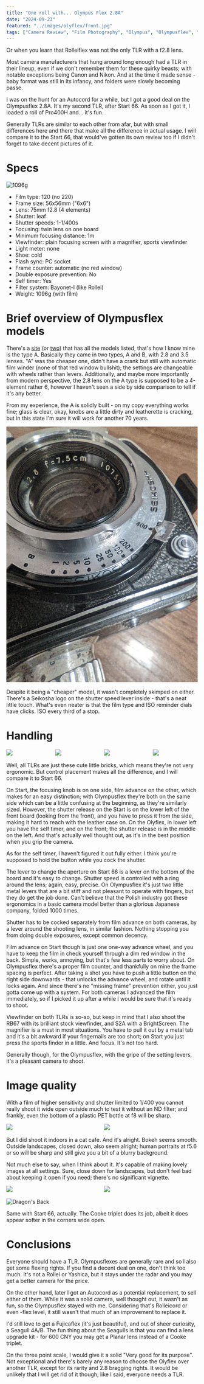 ```yaml
---
title: "One roll with... Olympus Flex 2.8A"
date: "2024-09-23"
featured: "../images/olyflex/front.jpg"
tags: ["Camera Review", "Film Photography", "Olympus", "Olympusflex", "TLR", "Medium Format"]
---
```


Or when you learn that Rolleiflex was not the only TLR with a f2.8 lens.

Most camera manufacturers that hung around long enough had a TLR in their lineup, even if we don't remember them for these quirky beasts; with notable exceptions being Canon and Nikon. And at the time it made sense - baby format was still in its infancy, and folders were slowly becoming passe. 

I was on the hunt for an Autocord for a while, but I got a good deal on the Olympusflex 2.8A. It's my second TLR, after Start 66. As soon as I got it, I loaded a roll of Pro400H and... it's fun. 

Generally TLRs are similar to each other from afar, but with small differences here and there that make all the difference in actual usage. I will compare it to the Start 66, that would've gotten its own review too if I didn't forget to take decent pictures of it.

# Specs

![1096g](../images/olyflex/weight.jpg)

* Film type: 120 (no 220)
* Frame size: 56x56mm ("6x6")
* Lens: 75mm f2.8 (4 elements)
* Shutter: leaf
* Shutter speeds: 1-1/400s
* Focusing: twin lens on one board
* Minimum focusing distance: 1m
* Viewfinder: plain focusing screen with a magnifier, sports viewfinder
* Light meter: none
* Shoe: cold
* Flash sync: PC socket
* Frame counter: automatic (no red window)
* Double exposure prevention: No
* Self timer: Yes
* Filter system: Bayonet-I (like Rollei)
* Weight: 1096g (with film)

# Brief overview of Olympusflex models

There's a [site](http://www.biofos.com/coll/subcoll/tlr.html) (or [two](http://www.tlr-cameras.com/Japanese/Olympus.html)) that has all the models listed, that's how I know mine is the type A. Basically they came in two types, A and B, with 2.8 and 3.5 lenses. "A" was the cheaper one, didn't have a crank but still with automatic film winder (none of that red window bullshit); the settings are changeable with wheels rather than levers. Additionally, and maybe more importantly from modern perspective, the 2.8 lens on the A type is supposed to be a 4-element rather 6, however I haven't seen a side by side comparison to tell if it's any better. 

From my experience, the A is solidly built - on my copy everything works fine; glass is clear, okay, knobs are a little dirty and leatherette is cracking, but in this state I'm sure it will work for another 70 years.

![seikosha](../images/olyflex/seikosha.jpg)

Despite it being a "cheaper" model, it wasn't completely skimped on either. There's a Seikosha logo on the shutter speed lever inside - that's a neat little touch. What's even neater is that the film type and ISO reminder dials have clicks. ISO every third of a stop.

# Handling

<div style="display:flex">
     <div style="flex:1;padding-left;">
          <img src="../images/olyflex/left.jpg" width="25%"/>
     </div>
     <div style="flex:1;padding-left:10px;">
          <img src="../images/olyflex/right.jpg" width="25%"/>
     </div>
     <div style="flex:1;padding-left:10px;">
          <img src="../images/olyflex/bottom.jpg" width="25%"/>
     </div>
     <div style="flex:1;padding-left:10px;">
          <img src="../images/olyflex/case.jpg" width="25%"/>
     </div>
</div>

Well, all TLRs are just these cute little bricks, which means they're not very ergonomic. But control placement makes all the difference, and I will compare it to Start 66.

On Start, the focusing knob is on one side, film advance on the other, which makes for an easy distinction; with Olympusflex they're both on the same side which can be a little confusing at the beginning, as they're similarly sized. However, the shutter release on the Start is on the lower left of the front board (looking from the front), and you have to press it from the side, making it hard to reach with the leather case on. On the Olyflex, in lower left you have the self timer, and on the front; the shutter release is in the middle on the left. And that's actually well thought out, as it's in the best position when you grip the camera.

As for the self timer, I haven't figured it out fully either. I think you're supposed to hold the button while you cock the shutter.

The lever to change the aperture on Start 66 is a lever on the bottom of the board and it's easy to change. Shutter speed is controlled with a ring around the lens; again, easy, precise. On Olympusflex it's just two little metal levers that are a bit stiff and not pleasant to operate with fingers, but they do get the job done. Can't believe that the Polish industry got these ergonomics in a basic camera model better than a glorious Japanese company, folded 1000 times.

Shutter has to be cocked separately from film advance on both cameras, by a lever around the shooting lens, in similar fashion. Nothing stopping you from doing double exposures, except common decency.

Film advance on Start though is just one one-way advance wheel, and you have to keep the film in check yourself through a dim red window in the back. Simple, works, annoying, but that's few less parts to worry about. On Olympusflex there's a proper film counter, and thankfully on mine the frame spacing is perfect. After taking a shot you have to push a little button on the right side downwards - that unlocks the advance wheel, and rotate until it locks again. And since there's no "missing frame" prevention either, you just gotta come up with a system. For both cameras I advanced the film immediately, so if I picked it up after a while I would be sure that it's ready to shoot.

Viewfinder on both TLRs is so-so, but keep in mind that I also shoot the RB67 with its brilliant stock viewfinder, and S2A with a BrightScreen. The magnifier is a must in most situations. You have to pull it out by a metal tab and it's a bit awkward if your fingernails are too short; on Start you just press the sports finder in a little. And focus. It's not too hard.

Generally though, for the Olympusflex, with the gripe of the setting levers, it's a pleasant camera to shoot.

# Image quality

With a film of higher sensitivity and shutter limited to 1/400 you cannot really shoot it wide open outside much to test it without an ND filter; and frankly, even the bottom of a plastic PET bottle at f8 will be sharp.

<div style="display:flex">
     <div style="flex:1;padding-left;">
          <img src="../images/olyflex/samples/catcafe.jpg" width="50%"/>
     </div>
     <div style="flex:1;padding-left:10px;">
          <img src="../images/olyflex/samples/trisunflower.jpg" width="50%"/>
     </div>
</div>

But I did shoot it indoors in a cat cafe. And it's alright. Bokeh seems smooth. Outside landscapes, closed down, also seem alright; human portraits at f5.6 or so will be sharp and still give you a bit of a blurry background.

Not much else to say, when I think about it. It's capable of making lovely images at all settings. Sure, close down for landscapes, but don't feel bad about keeping it open if you need; there's no significant vignette.

<div style="display:flex">
     <div style="flex:1;padding-left;">
          <img src="../images/olyflex/samples/saxophonist1.jpg" width="50%"/>
     </div>
     <div style="flex:1;padding-left:10px;">
          <img src="../images/olyflex/samples/saxophonist2.jpg" width="50%"/>
     </div>
</div>

![Dragon's Back](../images/olyflex/samples/dragonsback.jpg)

Same with Start 66, actually. The Cooke triplet does its job, albeit it does appear softer in the corners wide open.

# Conclusions

Everyone should have a TLR. Olympusflexes are generally rare and so I also get some flexing rights. If you find a decent deal on one, don't think too much. It's not a Rollei or Yashica, but it stays under the radar and you may get a better camera for the price.

On the other hand, later I got an Autocord as a potential replacement, to sell either of them. While it was a solid camera, well thought out, it wasn't as fun, so the Olympusflex stayed with me. Considering that's Rolleicord or even -flex level, it still wasn't that much of an improvement to replace it.

I'd still love to get a Fujicaflex (it's just beautiful), and out of sheer curiosity, a Seagull 4A/B. The fun thing about the Seagulls is that you can find a lens upgrade kit - for 600 CNY you may get a Planar lens instead of a Cooke triplet.

On the three point scale, I would give it a solid "Very good for its purpose". Not exceptional and there's barely any reason to choose the Olyflex over another TLR, except for its rarity and 2.8 bragging rights. It would be unlikely that I will get rid of it though; like I said, everyone needs a TLR.
